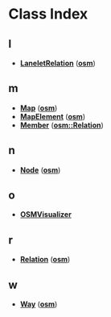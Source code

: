 
# Class Index


## l

* [**LaneletRelation**](classosm_1_1LaneletRelation.md)
([**osm**](namespaceosm.md))


## m

* [**Map**](classosm_1_1Map.md)
([**osm**](namespaceosm.md))
* [**MapElement**](classosm_1_1MapElement.md)
([**osm**](namespaceosm.md))
* [**Member**](structosm_1_1Relation_1_1Member.md)
([**osm::Relation**](classosm_1_1Relation.md))


## n

* [**Node**](classosm_1_1Node.md)
([**osm**](namespaceosm.md))


## o

* [**OSMVisualizer**](classOSMVisualizer.md)


## r

* [**Relation**](classosm_1_1Relation.md)
([**osm**](namespaceosm.md))


## w

* [**Way**](classosm_1_1Way.md)
([**osm**](namespaceosm.md))


